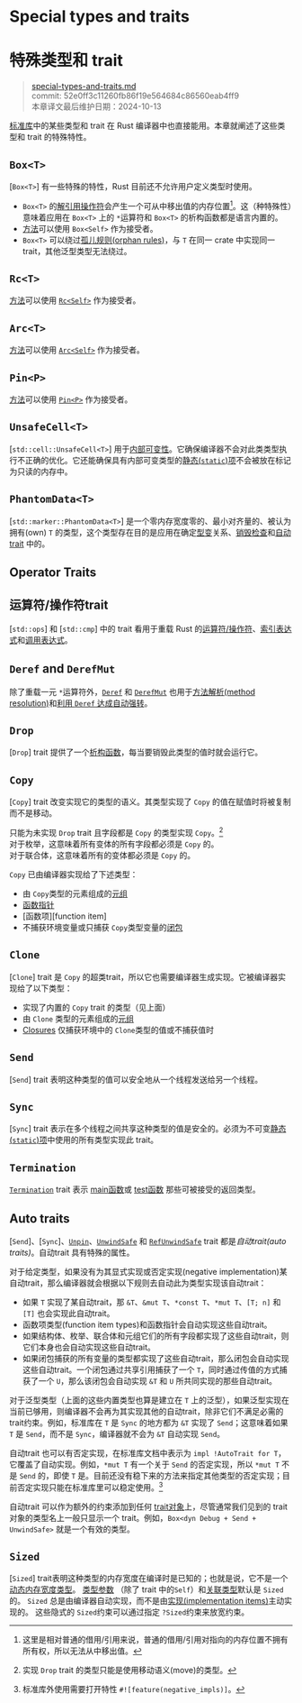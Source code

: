 # Special types and traits
# 特殊类型和 trait

>[special-types-and-traits.md](https://github.com/rust-lang/reference/blob/master/src/special-types-and-traits.md)\
>commit: 52e0ff3c11260fb86f19e564684c86560eab4ff9 \
>本章译文最后维护日期：2024-10-13

[标准库][the standard library]中的某些类型和 trait 在 Rust 编译器中也直接能用。本章就阐述了这些类型和 trait 的特殊特性。

## `Box<T>`

[`Box<T>`] 有一些特殊的特性，Rust 目前还不允许用户定义类型时使用。

* `Box<T>` 的[解引用操作符][dereference operator]会产生一个可从中移出值的内存位置[^译注1]。这（种特殊性）意味着应用在 `Box<T>` 上的 `*`运算符和 `Box<T>` 的析构函数都是语言内置的。
* [方法][Methods]可以使用 `Box<Self>` 作为接受者。
* `Box<T>` 可以绕过[孤儿规则(orphan rules)][orphan rules]，与 `T` 在同一 crate 中实现同一 trait，其他泛型类型无法绕过。

## `Rc<T>`

[方法][Methods]可以使用 [`Rc<Self>`] 作为接受者。

## `Arc<T>`

[方法][Methods]可以使用 [`Arc<Self>`] 作为接受者。

## `Pin<P>`

[方法][Methods]可以使用 [`Pin<P>`] 作为接受者。

## `UnsafeCell<T>`

[`std::cell::UnsafeCell<T>`] 用于[内部可变性][interior mutability]。它确保编译器不会对此类类型执行不正确的优化。它还能确保具有内部可变类型的[静态(`static`)项][`static` items]不会被放在标记为只读的内存中。

## `PhantomData<T>`

[`std::marker::PhantomData<T>`] 是一个零内存宽度零的、最小对齐量的、被认为拥有(own) `T` 的类型，这个类型存在目的是应用在确定[型变][variance]关系、[销毁检查][drop check]和[自动trait](#auto-traits) 中的。

## Operator Traits
## 运算符/操作符trait

[`std::ops`] 和 [`std::cmp`] 中的 trait 看用于重载 Rust 的[运算符/操作符][operators]、[索引表达式][indexing expressions]和[调用表达式][call expressions]。

## `Deref` and `DerefMut`

除了重载一元 `*`运算符外，[`Deref`] 和 [`DerefMut`] 也用于[方法解析(method resolution)][method resolution]和[利用 `Deref` 达成自动强转][deref coercions]。

## `Drop`

[`Drop`] trait 提供了一个[析构函数][destructor]，每当要销毁此类型的值时就会运行它。

## `Copy`

[`Copy`] trait 改变实现它的类型的语义。其类型实现了 `Copy` 的值在赋值时将被复制而不是移动。

只能为未实现 `Drop` trait 且字段都是 `Copy` 的类型实现 `Copy`。[^译注2]\
对于枚举，这意味着所有变体的所有字段都必须是 `Copy` 的。\
对于联合体，这意味着所有的变体都必须是 `Copy` 的。

`Copy` 已由编译器实现给了下述类型：

* 由 `Copy`类型的元素组成的[元组][Tuples]
* [函数指针][Function pointers]
* [函数项][function item]
* 不捕获环境变量或只捕获 `Copy`类型变量的[闭包][Closures]

## `Clone`

[`Clone`] trait 是 `Copy` 的超类trait，所以它也需要编译器生成实现。它被编译器实现给了以下类型：

* 实现了内置的 `Copy` trait 的类型（见上面）
* 由 `Clone` 类型的元素组成的[元组][Tuples]
* [Closures] 仅捕获环境中的 `Clone`类型的值或不捕获值时

## `Send`

[`Send`] trait 表明这种类型的值可以安全地从一个线程发送给另一个线程。

## `Sync`

[`Sync`] trait 表示在多个线程之间共享这种类型的值是安全的。必须为不可变[静态(`static`)项][`static` items]中使用的所有类型实现此 trait。

## `Termination`

[`Termination`] trait 表示 [main函数][main function]或 [test函数][test functions] 那些可被接受的返回类型。
## Auto traits

[`Send`]、[`Sync`]、[`Unpin`]、[`UnwindSafe`] 和 [`RefUnwindSafe`] trait 都是*自动trait(auto traits)*。自动trait 具有特殊的属性。

对于给定类型，如果没有为其显式实现或否定实现(negative implementation)某自动trait，那么编译器就会根据以下规则去自动此为类型实现该自动trait：

* 如果 `T` 实现了某自动trait，那 `&T`、`&mut T`、`*const T`、`*mut T`、`[T; n]` 和 `[T]` 也会实现此自动trait。
* 函数项类型(function item types)和函数指针会自动实现这些自动trait。
* 如果结构体、枚举、联合体和元组它们的所有字段都实现了这些自动trait，则它们本身也会自动实现这些自动trait。
* 如果闭包捕获的所有变量的类型都实现了这些自动trait，那么闭包会自动实现这些自动trait。一个闭包通过共享引用捕获了一个 `T`，同时通过传值的方式捕获了一个 `U`，那么该闭包会自动实现 `&T` 和 `U` 所共同实现的那些自动trait。

对于泛型类型（上面的这些内置类型也算是建立在 `T` 上的泛型），如果泛型实现在当前已够用，则编译器不会再为其实现其他的自动trait，除非它们不满足必需的 trait约束。例如，标准库在 `T` 是 `Sync` 的地方都为 `&T` 实现了 `Send`；这意味着如果 `T` 是 `Send`，而不是 `Sync`，编译器就不会为 `&T` 自动实现 `Send`。

自动trait 也可以有否定实现，在标准库文档中表示为 `impl !AutoTrait for T`，它覆盖了自动实现。例如，`*mut T` 有一个关于 `Send` 的否定实现，所以 `*mut T` 不是 `Send` 的，即使 `T` 是。目前还没有稳下来的方法来指定其他类型的否定实现；目前否定实现只能在标准库里可以稳定使用。[^译注3]

自动trait 可以作为额外的约束添加到任何 [trait对象][trait object]上，尽管通常我们见到的 trait对象的类型名上一般只显示一个 trait。例如，`Box<dyn Debug + Send + UnwindSafe>` 就是一个有效的类型。

## `Sized`

[`Sized`] trait表明这种类型的内存宽度在编译时是已知的；也就是说，它不是一个[动态内存宽度类型][dynamically sized type]。
[类型参数][Type parameters] （除了 trait 中的`Self`）和[关联类型][associated types]默认是 `Sized` 的。
`Sized` 总是由编译器自动实现，而不是由[实现(implementation items)][implementation items]主动实现的。
这些隐式的 `Sized`约束可以通过指定 `?Sized`约束来放宽约束。

[^译注1]: 这里是相对普通的借用/引用来说，普通的借用/引用对指向的内存位置不拥有所有权，所以无法从中移出值。

[^译注2]: 实现 `Drop` trait 的类型只能是使用移动语义(move)的类型。

[^译注3]: 标准库外使用需要打开特性 `#![feature(negative_impls)]`。

[`Arc<Self>`]: std::sync::Arc
[`Deref`]: std::ops::Deref
[`DerefMut`]: std::ops::DerefMut
[`Pin<P>`]: std::pin::Pin
[`Rc<Self>`]: std::rc::Rc
[`RefUnwindSafe`]: std::panic::RefUnwindSafe
[`Termination`]: std::process::Termination
[`UnwindSafe`]: std::panic::UnwindSafe
[`Unpin`]: std::marker::Unpin

[Arrays]: types/array.md
[associated types]: items/associated-items.md#associated-types
[call expressions]: expressions/call-expr.md
[deref coercions]: type-coercions.md#coercion-types
[dereference operator]: expressions/operator-expr.md#the-dereference-operator
[destructor]: destructors.md
[drop check]: https://doc.rust-lang.org/nomicon/dropck.html
[dynamically sized type]: dynamically-sized-types.md
[Function pointers]: types/function-pointer.md
[Function items]: types/function-item.md
[implementation items]: items/implementations.md
[indexing expressions]: expressions/array-expr.md#array-and-slice-indexing-expressions
[interior mutability]: interior-mutability.md
[main function]: crates-and-source-files.md#main-functions
[Methods]: items/associated-items.md#associated-functions-and-methods
[method resolution]: expressions/method-call-expr.md
[operators]: expressions/operator-expr.md
[orphan rules]: items/implementations.md#trait-implementation-coherence
[`static` items]: items/static-items.md
[test functions]: attributes/testing.md#the-test-attribute
[the standard library]: std
[trait object]: types/trait-object.md
[Tuples]: types/tuple.md
[Type parameters]: types/parameters.md
[variance]: subtyping.md#variance
[Closures]: types/closure.md
